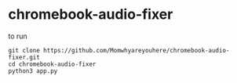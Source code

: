 # chromebook-audio-fixer

to run
```
git clone https://github.com/Momwhyareyouhere/chromebook-audio-fixer.git
cd chromebook-audio-fixer
python3 app.py
```
